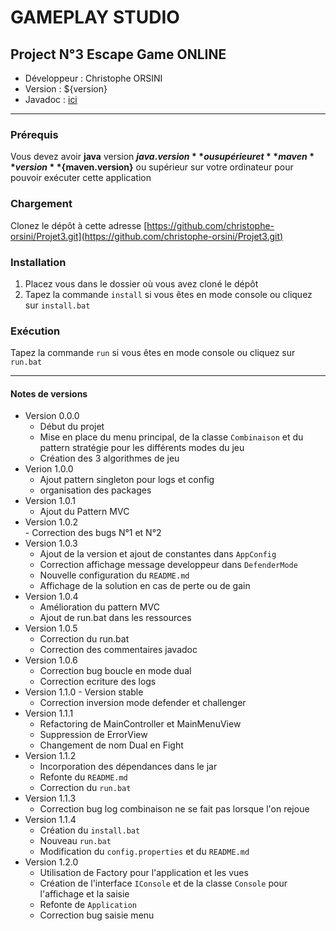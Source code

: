# GAMEPLAY STUDIO

## Project N°3 Escape Game ONLINE

* Développeur : Christophe ORSINI
* Version     : ${version}
* Javadoc     : [ici](https://projet3.orsini-perso.fr) 

---
### Prérequis
Vous devez avoir **java** version **${java.version}** ou supérieur et **maven** version **${maven.version}** ou supérieur sur votre ordinateur pour pouvoir exécuter cette application

### Chargement
Clonez le dépôt à cette adresse [https://github.com/christophe-orsini/Projet3.git](https://github.com/christophe-orsini/Projet3.git)

### Installation
1. Placez vous dans le dossier où vous avez cloné le dépôt  
2. Tapez la commande `install` si vous êtes en mode console ou cliquez sur `install.bat`  

### Exécution
Tapez la commande `run` si vous êtes en mode console ou cliquez sur `run.bat`  

---
#### Notes de versions
- Version 0.0.0  
    - Début du projet  
    - Mise en place du menu principal, de la classe `Combinaison` et du pattern stratégie pour les différents modes du jeu  
    - Création des 3 algorithmes de jeu  
- Verion 1.0.0  
     - Ajout pattern singleton pour logs et config  
     - organisation des packages  
- Version 1.0.1  
     - Ajout du Pattern MVC  
- Version 1.0.2  
      - Correction des bugs N°1 et N°2  
- Version 1.0.3  
    - Ajout de la version et ajout de constantes dans `AppConfig`  
    - Correction affichage message developpeur dans `DefenderMode`  
    - Nouvelle configuration du `README.md`  
    - Affichage de la solution en cas de perte ou de gain  
- Version 1.0.4  
     - Amélioration du pattern MVC  
     - Ajout de run.bat dans les ressources  
- Version 1.0.5  
     - Correction du run.bat
     - Correction des commentaires javadoc  
- Version 1.0.6  
    - Correction bug boucle en mode dual  
    - Correction ecriture des logs  
- Version 1.1.0 - Version stable
    - Correction inversion mode defender et challenger  
- Version 1.1.1  
     - Refactoring de MainController et MainMenuView
     - Suppression de ErrorView
     - Changement de nom Dual en Fight  
- Version 1.1.2
    - Incorporation des dépendances dans le jar
    - Refonte du `README.md`
    - Correction du `run.bat`  
- Version 1.1.3
     - Correction bug log combinaison ne se fait pas lorsque l'on rejoue
- Version 1.1.4
     - Création du `install.bat`
     - Nouveau `run.bat`
     - Modification du `config.properties` et du `README.md`
- Version 1.2.0
    - Utilisation de Factory pour l'application et les vues
    - Création de l'interface `IConsole` et de la classe `Console` pour l'affichage et la saisie
    - Refonte de `Application`
    - Correction bug saisie menu